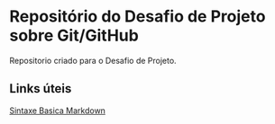 # Repositório do Desafio de Projeto sobre Git/GitHub 
Repositorio criado para o Desafio de Projeto.


## Links úteis
[Sintaxe Basica Markdown](https://www.markdownguide.org/basic-syntax/)

